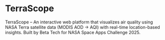 # TerraScope
TerraScope – An interactive web platform that visualizes air quality using NASA Terra satellite data (MODIS AOD → AQI) with real-time location-based insights. Built by Beta Tech for NASA Space Apps Challenge 2025.
